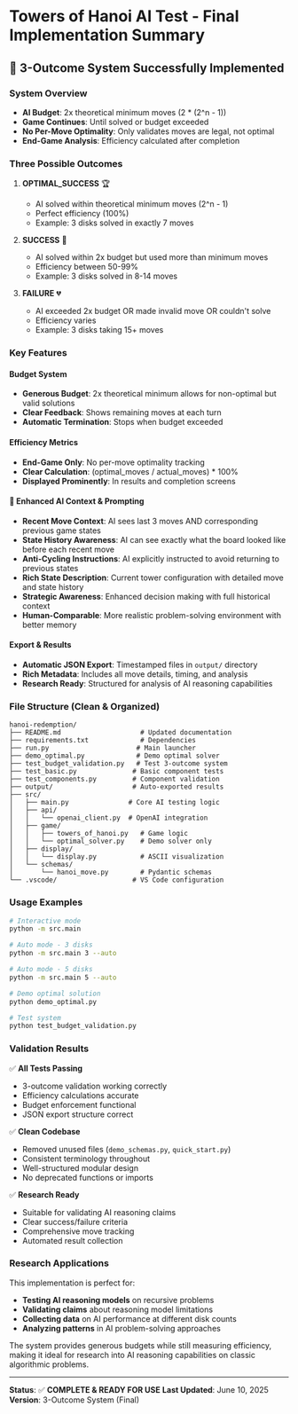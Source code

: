 # Towers of Hanoi AI Test - Final Implementation Summary

## 🎯 **3-Outcome System Successfully Implemented**

### **System Overview**
- **AI Budget**: 2x theoretical minimum moves (2 * (2^n - 1))
- **Game Continues**: Until solved or budget exceeded
- **No Per-Move Optimality**: Only validates moves are legal, not optimal
- **End-Game Analysis**: Efficiency calculated after completion

### **Three Possible Outcomes**

1. **OPTIMAL_SUCCESS** 🏆
   - AI solved within theoretical minimum moves (2^n - 1)
   - Perfect efficiency (100%)
   - Example: 3 disks solved in exactly 7 moves

2. **SUCCESS** 🥈  
   - AI solved within 2x budget but used more than minimum moves
   - Efficiency between 50-99%
   - Example: 3 disks solved in 8-14 moves

3. **FAILURE** 💔
   - AI exceeded 2x budget OR made invalid move OR couldn't solve
   - Efficiency varies
   - Example: 3 disks taking 15+ moves

### **Key Features**

#### **Budget System**
- **Generous Budget**: 2x theoretical minimum allows for non-optimal but valid solutions
- **Clear Feedback**: Shows remaining moves at each turn
- **Automatic Termination**: Stops when budget exceeded

#### **Efficiency Metrics**
- **End-Game Only**: No per-move optimality tracking
- **Clear Calculation**: (optimal_moves / actual_moves) * 100%
- **Displayed Prominently**: In results and completion screens

#### **🧠 Enhanced AI Context & Prompting**
- **Recent Move Context**: AI sees last 3 moves AND corresponding previous game states
- **State History Awareness**: AI can see exactly what the board looked like before each recent move
- **Anti-Cycling Instructions**: AI explicitly instructed to avoid returning to previous states
- **Rich State Description**: Current tower configuration with detailed move and state history
- **Strategic Awareness**: Enhanced decision making with full historical context
- **Human-Comparable**: More realistic problem-solving environment with better memory

#### **Export & Results**
- **Automatic JSON Export**: Timestamped files in `output/` directory
- **Rich Metadata**: Includes all move details, timing, and analysis
- **Research Ready**: Structured for analysis of AI reasoning capabilities

### **File Structure (Clean & Organized)**

```
hanoi-redemption/
├── README.md                    # Updated documentation
├── requirements.txt             # Dependencies
├── run.py                      # Main launcher
├── demo_optimal.py             # Demo optimal solver
├── test_budget_validation.py   # Test 3-outcome system
├── test_basic.py              # Basic component tests
├── test_components.py         # Component validation
├── output/                    # Auto-exported results
├── src/
│   ├── main.py               # Core AI testing logic
│   ├── api/
│   │   └── openai_client.py  # OpenAI integration
│   ├── game/
│   │   ├── towers_of_hanoi.py   # Game logic
│   │   └── optimal_solver.py    # Demo solver only
│   ├── display/
│   │   └── display.py           # ASCII visualization
│   └── schemas/
│       └── hanoi_move.py        # Pydantic schemas
└── .vscode/                   # VS Code configuration
```

### **Usage Examples**

```bash
# Interactive mode
python -m src.main

# Auto mode - 3 disks
python -m src.main 3 --auto

# Auto mode - 5 disks  
python -m src.main 5 --auto

# Demo optimal solution
python demo_optimal.py

# Test system
python test_budget_validation.py
```

### **Validation Results**

✅ **All Tests Passing**
- 3-outcome validation working correctly
- Efficiency calculations accurate
- Budget enforcement functional
- JSON export structure correct

✅ **Clean Codebase**
- Removed unused files (`demo_schemas.py`, `quick_start.py`)
- Consistent terminology throughout
- Well-structured modular design
- No deprecated functions or imports

✅ **Research Ready**
- Suitable for validating AI reasoning claims
- Clear success/failure criteria
- Comprehensive move tracking
- Automated result collection

### **Research Applications**

This implementation is perfect for:
- **Testing AI reasoning models** on recursive problems
- **Validating claims** about reasoning model limitations
- **Collecting data** on AI performance at different disk counts
- **Analyzing patterns** in AI problem-solving approaches

The system provides generous budgets while still measuring efficiency, making it ideal for research into AI reasoning capabilities on classic algorithmic problems.

---

**Status**: ✅ **COMPLETE & READY FOR USE**
**Last Updated**: June 10, 2025
**Version**: 3-Outcome System (Final)
